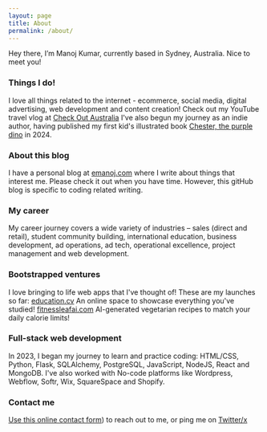 ```yaml
---
layout: page
title: About
permalink: /about/
---
```


Hey there, I’m Manoj Kumar, currently based in Sydney, Australia. Nice to meet you!

### Things I do!

I love all things related to the internet - ecommerce, social media, digital advertising, web development and content creation!
Check out my YouTube travel vlog at [Check Out Australia](https://youtube.com/@checkoutaustralia)
I've also begun my journey as an indie author, having published my first kid's illustrated book [Chester, the purple dino](https://chesterthedino.com) in 2024. 

### About this blog

I have a personal blog at [emanoj.com](https://emanoj.com) where I write about things that interest me. Please check it out when you have time. However, this gitHub blog is specific to coding related writing.

### My career

My career journey covers a wide variety of industries – sales (direct and retail), student community building, international education, business development, ad operations, ad tech, operational excellence, project management and web development.

### Bootstrapped ventures

I love bringing to life web apps that I've thought of! These are my launches so far:
[education.cv](https://education.cv) An online space to showcase everything you've studied!
[fitnessleafai.com](https://fitnessleafai.com) AI-generated vegetarian recipes to match your daily calorie limits!

### Full-stack web development

In 2023, I began my journey to learn and practice coding: HTML/CSS, Python, Flask, SQLAlchemy, PostgreSQL, JavaScript, NodeJS, React and MongoDB. I've also worked with No-code platforms like Wordpress, Webflow, Softr, Wix, SquareSpace and Shopify.

### Contact me

[Use this online contact form](https://tally.so/r/w8qkjP)) to reach out to me, or ping me on [Twitter/x](https://x.com/emanoj_) 
